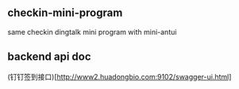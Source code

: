 ## checkin-mini-program
same checkin dingtalk mini program with mini-antui
## backend api doc
(钉钉签到接口)[http://www2.huadongbio.com:9102/swagger-ui.html]